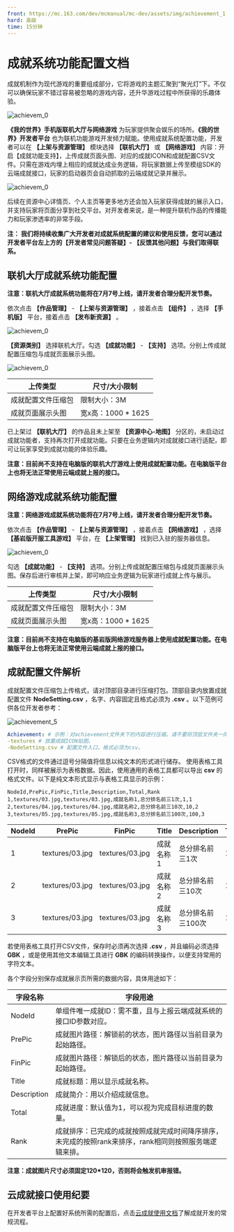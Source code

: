 ```yaml
---
front: https://mc.163.com/dev/mcmanual/mc-dev/assets/img/achievement_1.bf9be14b.png
hard: 高级
time: 15分钟
---
```


# 成就系统功能配置文档

成就机制作为现代游戏的重要组成部分，它将游戏的主题汇聚到“聚光灯”下。不仅可以确保玩家不错过容易被忽略的游戏内容，还升华游戏过程中所获得的乐趣体验。

![achievem_0](./images/achievement_0.png)



**《我的世界》手机版联机大厅与网络游戏** 为玩家提供聚会娱乐的场所。**《我的世界》开发者平台** 也为联机功能游戏开发倾力赋能。使用成就系统配置功能，开发者可以在 **【上架与资源管理】** 模块选择 **【联机大厅】** 或 **【网络游戏】** 内容：开启【成就功能支持】，上传成就页面头图、对应的成就ICON和成就配置CSV文件。只需在游戏内埋上相应的成就达成业务逻辑，将玩家数据上传至模组SDK的云端成就接口，玩家的启动器页会自动抓取的云端成就记录并展示。

![achievem_0](./images/achievement_1.png)



后续在资源中心详情页、个人主页等更多地方还会加入玩家获得成就的展示入口，并支持玩家将页面分享到社交平台。对开发者来说，是一种提升联机作品的传播能力和玩家渗透率的非常手段。

**注： 我们将持续收集广大开发者对成就系统配置的建议和使用反馈，您可以通过开发者平台左上方的【开发者常见问题答疑】- 【反馈其他问题】与我们取得联系。**



## 联机大厅成就系统功能配置

**注意：联机大厅成就系统功能将在7月7号上线，请开发者合理分配开发节奏。**

依次点击 **【作品管理】** - **【上架与资源管理】** ，接着点击 **【组件】** ，选择 **【手机版】** 平台，接着点击 **【发布新资源】** 。

![achievem_0](./images/achievement_2.png)



**【资源类别】** 选择联机大厅。勾选 **【成就功能】** - **【支持】** 选项。分别上传成就配置压缩包与成就页面展示头图。

![achievem_0](./images/achievement_3.png)

| 上传类型           | 尺寸/大小限制      |
| ------------------ | ------------------ |
| 成就配置文件压缩包 | 限制大小：3M       |
| 成就页面展示头图   | 宽x高：1000 * 1625 |

已上架过 **【联机大厅】** 的作品且未上架至 **【资源中心-地图】** 分区的，未启动过成就功能者，支持再次打开成就功能。只要在业务逻辑内对成就接口进行适配，即可让玩家享受到成就功能的体验乐趣。

**注意：目前尚不支持在电脑版的联机大厅游戏上使用成就配置功能。在电脑版平台上也将无法正常使用云端成就上报的接口。**



## 网络游戏成就系统功能配置

**注意：网络游戏成就系统功能将在7月7号上线，请开发者合理分配开发节奏。**

依次点击 **【作品管理】** - **【上架与资源管理】** ，接着点击 **【网络游戏】** ，选择 **【基岩版开服工具游戏】** 平台，在 **【上架管理】** 找到已入驻的服务器信息。

![achievem_0](./images/achievement_4.png)

勾选 **【成就功能】** - **【支持】** 选项。分别上传成就配置压缩包与成就页面展示头图。保存后进行审核并上架，即可响应业务逻辑为玩家进行成就上传与展示。

| 上传类型           | 尺寸/大小限制      |
| ------------------ | ------------------ |
| 成就配置文件压缩包 | 限制大小：3M       |
| 成就页面展示头图   | 宽x高：1000 * 1625 |

**注意：目前尚不支持在电脑版的基岩版网络游戏服务器上使用成就配置功能。在电脑版平台上也将无法正常使用云端成就上报的接口。**



## 成就配置文件解析

成就配置文件压缩包上传格式，请对顶部目录进行压缩打包。顶部目录内放置成就配置文件 **NodeSetting.csv** ，名字、内容固定且格式必须为 **.csv** 。以下范例可供各位开发者参考：

![achievement_5](./images/achievement_5.png)

```yaml
Achievement: # 示例：对achievement文件夹下的内容进行压缩。请不要将顶层文件夹一同打包进压缩包内。
-textures # 放置成就ICON贴图。
-NodeSetting.csv # 配置文件入口，格式必须为csv。
```

CSV格式的文件通过逗号分隔值将信息以纯文本的形式进行储存。 使用表格工具打开时，同样被展示为表格数据。因此，使用通用的表格工具都可以导出 **csv** 的格式文件。以下是纯文本形式显示与表格工具显示的示例：

```
NodeId,PrePic,FinPic,Title,Description,Total,Rank
1,textures/03.jpg,textures/03.jpg,成就名称1,总分排名前三1次,1,1
2,textures/04.jpg,textures/04.jpg,成就名称2,总分排名前三10次,10,2
3,textures/05.jpg,textures/05.jpg,成就名称3,总分排名前三100次,100,3
```

| NodeId | PrePic          | FinPic          | Title     | Description       | Total | Rank |
| ------ | --------------- | --------------- | --------- | ----------------- | ----- | ---- |
| 1      | textures/03.jpg | textures/03.jpg | 成就名称1 | 总分排名前三1次   | 1     | 1    |
| 2      | textures/03.jpg | textures/03.jpg | 成就名称2 | 总分排名前三10次  | 10    | 2    |
| 3      | textures/03.jpg | textures/03.jpg | 成就名称3 | 总分排名前三100次 | 100   | 3    |

若使用表格工具打开CSV文件，保存时必须再次选择 **.csv** ，并且编码必须选择 **GBK** ，或是使用其他文本编辑工具进行 **GBK** 的编码转换操作，以便支持常用的字符文本。

各个字段分别保存成就展示页所需的数据内容，具体用途如下：

| 字段名称    | 字段用途                                                     |
| ----------- | ------------------------------------------------------------ |
| NodeId      | 单组件唯一成就ID：需不重，且与上报云端成就系统的接口ID参数对应。 |
| PrePic      | 成就图片路径：解锁前的状态，图片路径以当前目录为起始路径。   |
| FinPic      | 成就图片路径：解锁后的状态，图片路径以当前目录为起始路径。   |
| Title       | 成就标题：用以显示成就名称。                                 |
| Description | 成就简介：用以介绍成就信息。                                 |
| Total       | 成就进度：默认值为1，可以视为完成目标进度的数量。            |
| Rank        | 成就排序：已完成的成就按照成就完成时间降序排序，未完成的按照rank来排序，rank相同则按照服务端逻辑来排。 |

**注意：成就图片尺寸必须固定120*120，否则将会触发机审报错。**



## 云成就接口使用纪要

在开发者平台上配置好系统所需的配置后，点击[云成就使用文档](./云成就使用文档.html)了解成就开发的常规流程。



